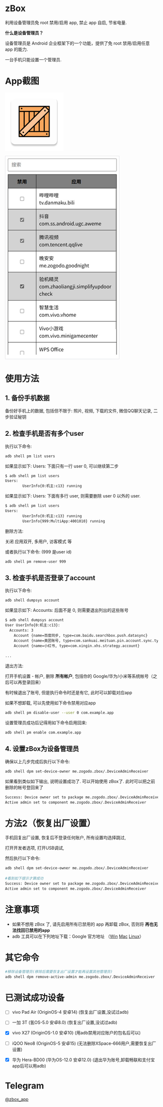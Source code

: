 # zBox

利用设备管理员免 root 禁用/启用 app, 禁止 app 自启, 节省电量.

**什么是设备管理员？**

设备管理员是 Android 企业框架下的一个功能，提供了免 root 禁用/启用任意 app 的能力.

一台手机只能设置一个管理员.

# App截图

![](https://raw.githubusercontent.com/zogodo/zBox/refs/heads/master/app/src/main/res/mipmap-xxxhdpi/ic_launcher.png)

![](https://raw.githubusercontent.com/zogodo/zBox/refs/heads/master/doc/index.jpg)

# 使用方法

## 1. 备份手机数据

备份好手机上的数据, 包括但不限于: 照片, 视频, 下载的文件, 微信QQ聊天记录, 二步验证秘钥



## 2. 检查手机是否有多个user

执行以下命令:

```sh
adb shell pm list users
```

如果显示如下:  Users: 下面只有一行 user 0, 可以继续第二步

```sh
$ adb shell pm list users
Users:
        UserInfo{0:机主:c13} running

```

如果显示如下:  Users: 下面有多行 user, 则需要删除 user 0 以外的 user.

```sh
$ adb shell pm list users
Users:
        UserInfo{0:机主:c13} running
        UserInfo{999:MultiApp:4001010} running

```

删除方法:

关闭 应用双开, 多用户, 访客模式 等

或者执行以下命令:  (999 是user id)

```sh
adb shell pm remove-user 999
```



## 3. 检查手机是否登录了account

执行以下命令:

```sh
adb shell dumpsys account
```

如果显示如下:  Accounts: 后面不是 0, 则需要退出列出的这些账号

```sh
$ adb shell dumpsys account
User UserInfo{0:机主:c13}:
  Accounts: 3
    Account {name=百度同步, type=com.baidu.searchbox.push.datasync}
    Account {name=美团账号, type=com.sankuai.meituan.pin.account.sync.type}
    Account {name=小红书, type=com.xingin.xhs.strategy.account}

...

```

退出方法:

打开手机设置 - 帐户, 删除 **所有帐户**, 包括你的 Google/华为/小米等系统帐号（之后可以再登录回来）

有时候退出了账号, 但是执行命令时还是有它, 此时可以卸载对应app

如果不想卸载, 可以先使用如下命令禁用对应app

```sh
adb shell pm disable-user --user 0 com.example.app
```

设置管理员成功后记得用如下命令启用回来:

```sh
adb shell pm enable com.example.app
```



## 4. 设置zBox为设备管理员

确保以上几步完成后执行以下命令:

```sh
adb shell dpm set-device-owner me.zogodo.zbox/.DeviceAdminReceiver
```

如果看到类似如下输出, 说明设置成功了. 可以开始使用 zBox了. 此时可以把之前删除的帐号登回来了

```sh
Success: Device owner set to package me.zogodo.zbox/.DeviceAdminReceiver
Active admin set to component me.zogodo.zbox/.DeviceAdminReceiver
```



# 方法2（恢复出厂设置）

手机回复出厂设置, 恢复后不登录任何账户, 所有设置均选择跳过,

打开开发者选项, 打开USB调试,

然后执行以下命令:

```sh
adb shell dpm set-device-owner me.zogodo.zbox/.DeviceAdminReceiver

#看到如下提示才算成功
Success: Device owner set to package me.zogodo.zbox/.DeviceAdminReceiver
Active admin set to component me.zogodo.zbox/.DeviceAdminReceiver
```



# 注意事项

- 如果不想用 zBox 了, 请先启用所有已禁用的 app 再卸载 zBox, 否则将 **再也无法找回已禁用的app**
- adb 工具可以在下列地址下载：Google 官方地址 （[Win](https://dl.google.com/android/repository/platform-tools-latest-windows.zip) [Mac](https://dl.google.com/android/repository/platform-tools-latest-darwin.zip) [Linux](https://dl.google.com/android/repository/platform-tools-latest-linux.zip)）



# 其它命令

```sh
#移除设备管理员(移除后需要恢复出厂设置才能再设置其他管理员)
adb shell dpm remove-active-admin me.zogodo.zbox/.DeviceAdminReceiver

```



# 已测试成功设备

- [ ] vivo Pad Air (OriginOS-4 安卓14) (恢复出厂设置,没试过adb)
- [ ] 一加 3T (氢OS-5.0 安卓8.0) (恢复出厂设置,没试过adb)
- [x] vivo X27 (OriginOS-1.0 安卓10) (用adb禁用对应账户的包名后可以)
- [ ] iQOO Neo8 (OriginOS-5 安卓15) (无法删除XSpace-666用户,需要恢复出厂设置)
- [x] 华为 Hera-BD00 (华为OS-12.0 安卓12.0) (退出华为账号,卸载畅联和支付宝app后可以用adb)



# Telegram

[@zbox_app](https://t.me/zbox_app)

